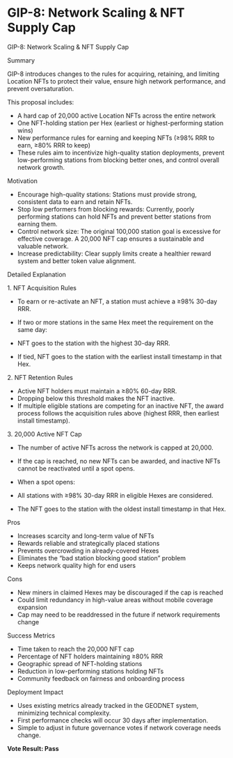 GIP-8: Network Scaling & NFT Supply Cap
=======================================

GIP-8: Network Scaling & NFT Supply Cap

  

Summary

GIP-8 introduces changes to the rules for acquiring, retaining, and limiting Location NFTs to protect their value, ensure high network performance, and prevent oversaturation.

This proposal includes:

*   A hard cap of 20,000 active Location NFTs across the entire network
*   One NFT-holding station per Hex (earliest or highest-performing station wins)
*   New performance rules for earning and keeping NFTs (≥98% RRR to earn, ≥80% RRR to keep)
*   These rules aim to incentivize high-quality station deployments, prevent low-performing stations from blocking better ones, and control overall network growth.

Motivation

*   Encourage high-quality stations: Stations must provide strong, consistent data to earn and retain NFTs.
*   Stop low performers from blocking rewards: Currently, poorly performing stations can hold NFTs and prevent better stations from earning them.
*   Control network size: The original 100,000 station goal is excessive for effective coverage. A 20,000 NFT cap ensures a sustainable and valuable network.
*   Increase predictability: Clear supply limits create a healthier reward system and better token value alignment.

  

Detailed Explanation

1\. NFT Acquisition Rules

*   To earn or re-activate an NFT, a station must achieve a ≥98% 30-day RRR.
*   If two or more stations in the same Hex meet the requirement on the same day:

*   NFT goes to the station with the highest 30-day RRR.
*   If tied, NFT goes to the station with the earliest install timestamp in that Hex.

2\. NFT Retention Rules

*   Active NFT holders must maintain a ≥80% 60-day RRR.
*   Dropping below this threshold makes the NFT inactive.
*   If multiple eligible stations are competing for an inactive NFT, the award process follows the acquisition rules above (highest RRR, then earliest install timestamp).

3\. 20,000 Active NFT Cap

*   The number of active NFTs across the network is capped at 20,000.
*   If the cap is reached, no new NFTs can be awarded, and inactive NFTs cannot be reactivated until a spot opens.
*   When a spot opens:

*   All stations with ≥98% 30-day RRR in eligible Hexes are considered.
*   The NFT goes to the station with the oldest install timestamp in that Hex.

  

Pros

*   Increases scarcity and long-term value of NFTs
*   Rewards reliable and strategically placed stations
*   Prevents overcrowding in already-covered Hexes
*   Eliminates the “bad station blocking good station” problem
*   Keeps network quality high for end users

  

Cons

*   New miners in claimed Hexes may be discouraged if the cap is reached
*   Could limit redundancy in high-value areas without mobile coverage expansion
*   Cap may need to be readdressed in the future if network requirements change

Success Metrics

*   Time taken to reach the 20,000 NFT cap
*   Percentage of NFT holders maintaining ≥80% RRR
*   Geographic spread of NFT-holding stations
*   Reduction in low-performing stations holding NFTs
*   Community feedback on fairness and onboarding process

  

Deployment Impact

*   Uses existing metrics already tracked in the GEODNET system, minimizing technical complexity.
*   First performance checks will occur 30 days after implementation.
*   Simple to adjust in future governance votes if network coverage needs change.
 
 **Vote Result: Pass**